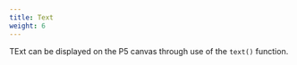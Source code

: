 ```yaml
---
title: Text
weight: 6
---
```


TExt can be displayed on the P5 canvas through use of the `text()` function.